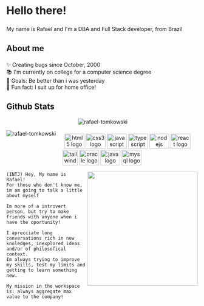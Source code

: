 <h1 align="left">Hello there!</h1>

###

<p align="left">My name is Rafael and I'm a DBA and Full Stack developer, from Brazil</p>

###

<h2 align="left">About me</h2>

###

<p align="left">✨ Creating bugs since October, 2000 <br>📚 I'm currently on college for a computer science degree <br>🎯 Goals: Be better than i was yesterday<br>🎲 Fun fact: I suit up for home office!</p>

###

## Github Stats  
<div align="center">


<p>
  &nbsp;<img align="center" src="https://github-readme-stats.vercel.app/api?username=rafael-tomkowski&show_icons=true&locale=en" alt="rafael-tomkowski" />
 </p>
  
  <p>
    <img align="left" src="https://github-readme-stats.vercel.app/api/top-langs?username=rafael-tomkowski&show_icons=true&locale=en&layout=compact" alt="rafael-tomkowski" />
  </p>


</div>  


###

<div align="center">
  <img src="https://cdn.jsdelivr.net/gh/devicons/devicon/icons/html5/html5-original.svg" height="40" width="52" alt="html5 logo"  />
  <img src="https://cdn.jsdelivr.net/gh/devicons/devicon/icons/css3/css3-original.svg" height="40" width="52" alt="css3 logo"  />
  <img src="https://cdn.jsdelivr.net/gh/devicons/devicon/icons/javascript/javascript-original.svg" height="40" width="52" alt="javascript logo"  />
  <img src="https://cdn.jsdelivr.net/gh/devicons/devicon/icons/typescript/typescript-original.svg" height="40" width="52" alt="typescript logo"  />
  <img src="https://cdn.jsdelivr.net/gh/devicons/devicon/icons/nodejs/nodejs-original.svg" height="40" width="52" alt="nodejs logo"  />
  <img src="https://cdn.jsdelivr.net/gh/devicons/devicon/icons/react/react-original.svg" height="40" width="52" alt="react logo"  />
   <img src="https://www.vectorlogo.zone/logos/tailwindcss/tailwindcss-icon.svg" alt="tailwind" width="40" height="40"/>
  <img src="https://cdn.jsdelivr.net/gh/devicons/devicon/icons/oracle/oracle-original.svg" height="40" width="52" alt="oracle logo"  />
  <img src="https://cdn.jsdelivr.net/gh/devicons/devicon/icons/java/java-original.svg" height="40" width="52" alt="java logo"  />
  <img src="https://cdn.jsdelivr.net/gh/devicons/devicon/icons/mysql/mysql-original.svg" height="40" width="52" alt="mysql logo"  />
</div>

<div>
    <img style="float: right;" src ="https://i.imgur.com/e51GUsg.png"  height="300" width="290"/>
  <p>
    
    (INTJ) Hey, My name is Rafael!
    For those who don't know me, im am going to talk a little about myself 
     
    Im more of a introvert person, but try to make friends with anyone when i have the oportunity!
    
    I aprecciate long conversations rich in new knoledges, inexplored ideas and/or of philosofical context. 
    Im always trying to improve my skills, test my limits and getting to learn something new.
    
    My mission in the workspace is: always aggregate max value to the company!
  </p>
</div>

